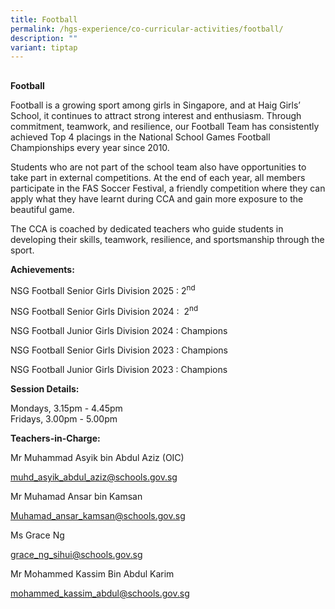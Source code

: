 ```yaml
---
title: Football
permalink: /hgs-experience/co-curricular-activities/football/
description: ""
variant: tiptap
---
```

<h2></h2>
<p><strong>Football</strong>
</p>
<p>Football is a growing sport among girls in Singapore, and at Haig Girls’
School, it continues to attract strong interest and enthusiasm. Through
commitment, teamwork, and resilience, our Football Team has consistently
achieved Top 4 placings in the National School Games Football Championships
every year since 2010.</p>
<p>Students who are not part of the school team also have opportunities to
take part in external competitions. At the end of each year, all members
participate in the FAS Soccer Festival, a friendly competition where they
can apply what they have learnt during CCA and gain more exposure to the
beautiful game.</p>
<p>The CCA is coached by dedicated teachers who guide students in developing
their skills, teamwork, resilience, and sportsmanship through the sport.</p>
<p></p>
<p><strong>Achievements:</strong>
</p>
<p>NSG Football Senior Girls Division 2025 : 2<sup>nd</sup>
</p>
<p>NSG Football Senior Girls Division 2024 :&nbsp; 2<sup>nd</sup>
</p>
<p>NSG Football Junior Girls Division 2024 : Champions</p>
<p>NSG Football Senior Girls Division 2023 : Champions</p>
<p>NSG Football Junior Girls Division 2023 : Champions</p>
<p></p>
<p><strong>Session Details:</strong>
</p>
<p>Mondays, 3.15pm - 4.45pm
<br>Fridays, 3.00pm - 5.00pm</p>
<p></p>
<p><strong>Teachers-in-Charge:</strong>
</p>
<p>Mr Muhammad Asyik bin Abdul Aziz (OIC)&nbsp;</p>
<p><a href="mailto:muhd_asyik_abdul_aziz@schools.gov.sg" rel="noopener noreferrer nofollow" target="_blank"><u>muhd_asyik_abdul_aziz@schools.gov.sg</u></a>&nbsp;</p>
<p>Mr Muhamad Ansar bin Kamsan&nbsp;</p>
<p><a href="mailto:muhd_asyik_abdul_aziz@schools.gov.sg" rel="noopener noreferrer nofollow" target="_blank"><u>Muhamad_ansar_kamsan@schools.gov.sg</u></a>&nbsp;</p>
<p>Ms Grace Ng&nbsp;</p>
<p><a href="mailto:muhd_asyik_abdul_aziz@schools.gov.sg" rel="noopener noreferrer nofollow" target="_blank"><u>grace_ng_sihui@schools.gov.sg</u></a>&nbsp;</p>
<p>Mr Mohammed Kassim Bin Abdul Karim&nbsp;</p>
<p><a href="mailto:muhd_asyik_abdul_aziz@schools.gov.sg" rel="noopener noreferrer nofollow" target="_blank"><u>mohammed_kassim_abdul@schools.gov.sg</u></a>&nbsp;&nbsp;&nbsp;</p>
<p></p>
<p></p>